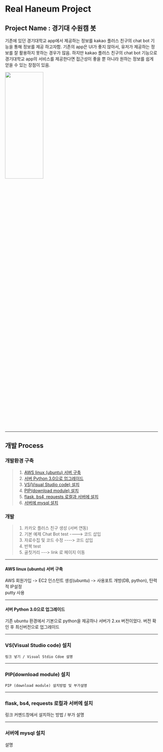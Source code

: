 # Real Haneum Project


## Project Name : 경기대 수원캠 봇


기존에 있던 경기대학교 app에서 제공하는 정보를 kakao 플러스 친구의 chat bot 기능을 통해 정보를 제공 하고자함. 기존의 app은 UI가 좋지 않아서, 유저가 제공하는 정보를 잘 활용하지 못하는 경우가 많음. 하지만 kakao 플러스 친구의 chat bot 기능으로 경기대학교 app의 서비스를 제공한다면 접근성이 좋을 뿐 아니라 원하는 정보를 쉽게 얻을 수 있는 장점이 있음.



<img src="https://user-images.githubusercontent.com/38854188/42523881-81dd7680-845e-11e8-91f1-53535add3b08.jpg" width="50%" height="30%"></img>


***

## 개발 Process

### 개발환경 구축

>1. [AWS linux (ubuntu) 서버 구축](#aws-linux-ubuntu-서버-구축)
>2. [서버 Python 3.0으로 업그레이드](https://github.com/RyuByengOck/RealHaneum#서버-python-30으로-업그레이드)
>3. [VS(Visual Studio code) 설치](https://github.com/RyuByengOck/RealHaneum)
>4. [PIP(download module) 설치](https://github.com/RyuByengOck/RealHaneum#pipdownload-module-설치)
>5. [flask, bs4, requests 로컬과 서버에 설치](https://github.com/RyuByengOck/RealHaneum#flask-bs4-requests-로컬과-서버에-설치)  
>6. [서버에 mysql 설치](https://github.com/RyuByengOck/RealHaneum#서버에-mysql-설치)

### 개발
>1. 카카오 플러스 친구 생성 (서버 연동)
>2. 기본 예제 Chat Bot test  ----> 코드 삽입
>3. 자료수집 및 코드 수정   ----> 코드 삽입
>4. 반복 test
>5. 골칫거리 ---> link 로 페이지 이동

***

 #### AWS linux (ubuntu) 서버 구축
  AWS 회원가입 -> EC2 인스턴트 생성(ubuntu) -> 사용포트 개방(DB, python), 탄력적 IP설정 
  <br>putty 사용
  
***  
 #### 서버 Python 3.0으로 업그레이드
  기존 ubuntu 환경에서 기본으로 python을 제공하나
  서버가 2.xx 버전이었다. 
  버전 확인 후 최신버전으로 업그레이드
***
### VS(Visual Studio code) 설치
    링크 넣기 / Visual Stdio Cdoe 설명

***
### PIP(download module) 설치
    PIP (download module) 설치방법 및 부가설명
    
***
### flask, bs4, requests 로컬과 서버에 설치 
  링크 커멘드창에서 설치하는 방법 / 부가 설명
  
  ***
### 서버에 mysql 설치
   설명
    
